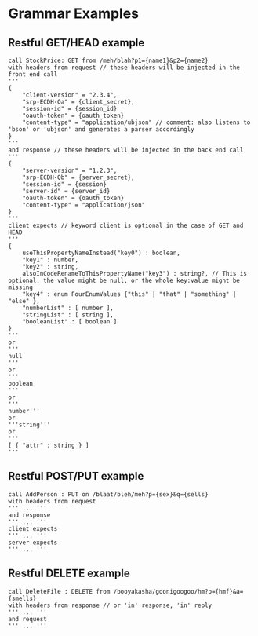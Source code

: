 Grammar Examples
================

Restful GET/HEAD example
------------------------

    call StockPrice: GET from /meh/blah?p1={name1}&p2={name2}
    with headers from request // these headers will be injected in the front end call
    '''
    {
        "client-version" = "2.3.4",
        "srp-ECDH-Qa" = {client_secret},
        "session-id" = {session_id}
        "oauth-token" = {oauth_token}
        "content-type" = "application/ubjson" // comment: also listens to 'bson' or 'ubjson' and generates a parser accordingly
    }
    '''
    and response // these headers will be injected in the back end call
    '''
    {
        "server-version" = "1.2.3",
        "srp-ECDH-Qb" = {server_secret},
        "session-id" = {session}
        "server-id" = {server_id}
        "oauth-token" = {oauth_token}
        "content-type" = "application/json"
    }
    '''
    client expects // keyword client is optional in the case of GET and HEAD
    '''
    {
        useThisPropertyNameInstead("key0") : boolean,
        "key1" : number,
        "key2" : string,
        alsoInCodeRenameToThisPropertyName("key3") : string?, // This is optional, the value might be null, or the whole key:value might be missing
        "key4" : enum FourEnumValues {"this" | "that" | "something" | "else" },
        "numberList" : [ number ],
        "stringList" : [ string ],
        "booleanList" : [ boolean ]
    }
    '''
    or
    '''
    null
    '''
    or
    '''
    boolean
    '''
    or
    '''
    number'''
    or
    '''string'''
    or
    '''
    [ { "attr" : string } ]
    '''


Restful POST/PUT example
--------------------

    call AddPerson : PUT on /blaat/bleh/meh?p={sex}&q={sells}
    with headers from request
    ''' ... '''
    and response
    ''' ... '''
    client expects
    ''' ... '''
    server expects
    ''' ... '''

Restful DELETE example
----------------------

    call DeleteFile : DELETE from /booyakasha/goonigoogoo/hm?p={hmf}&a={smells}
    with headers from response // or 'in' response, 'in' reply
    ''' ... '''
    and request
    ''' ... '''

